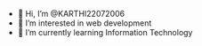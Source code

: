 - 👋 Hi, I’m @KARTHI22072006
- 👀 I’m interested in web development
- 🌱 I’m currently learning Information Technology
